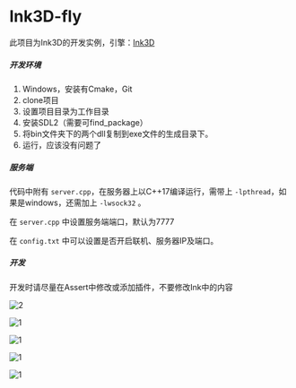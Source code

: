 Ink3D-fly
========

此项目为Ink3D的开发实例，引擎：[Ink3D](https://github.com/HYPER-THEORY/Ink3D)



##### 开发环境

1. Windows，安装有Cmake，Git
2. clone项目
3. 设置项目目录为工作目录
4. 安装SDL2（需要可find_package）
5. 将bin文件夹下的两个dll复制到exe文件的生成目录下。
6. 运行，应该没有问题了



##### 服务端

代码中附有 `server.cpp`，在服务器上以C++17编译运行，需带上 `-lpthread`，如果是windows，还需加上 `-lwsock32` 。

在 `server.cpp` 中设置服务端端口，默认为7777

在 `config.txt` 中可以设置是否开启联机、服务器IP及端口。



##### 开发

开发时请尽量在Assert中修改或添加插件，不要修改Ink中的内容

![2](http://lxtyin.ac.cn/img/Ink3D_fly/2.png)

![1](http://lxtyin.ac.cn/img/Ink3D_fly/1.png)

![1](http://lxtyin.ac.cn/img/Ink3D_fly/3.png)

![1](http://lxtyin.ac.cn/img/Ink3D_fly/4.png)

![1](http://lxtyin.ac.cn/img/Ink3D_fly/5.png)
